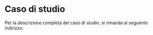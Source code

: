 # Caso di studio

Per la descrizione completa del caso di studio, si rimanda al seguente indirizzo:

